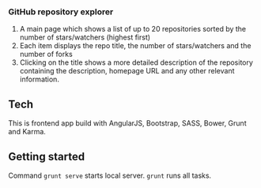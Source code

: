 ### GitHub repository explorer

1. A main page which shows a list of up to 20 repositories sorted by the number of stars/watchers (highest first)
1. Each item displays the repo title, the number of stars/watchers and the number of forks
1. Clicking on the title shows a more detailed description of the repository containing the description, homepage URL and any other relevant information.

## Tech

This is frontend app build with AngularJS, Bootstrap, SASS, Bower, Grunt and Karma.


## Getting started

Command `grunt serve` starts local server. `grunt` runs all tasks.
